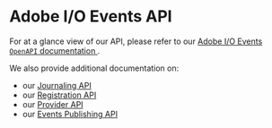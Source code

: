 <!--:navOrder: 3-->

# Adobe I/O Events API

For at a glance view of our API, please refer to our [Adobe I/O Events `OpenAPI` documentation ](https://www.adobe.io/apis/experienceplatform/events/ioeventsapi.html#!adobedocs/adobeio-events/master/events-api-reference.yaml).

We also provide additional documentation on:
* our [Journaling API](journaling_api.md)
* our [Registration API](registration_api.md)
* our [Provider API](provider_api.md)
* our [Events Publishing API](eventsingress_api.md)
